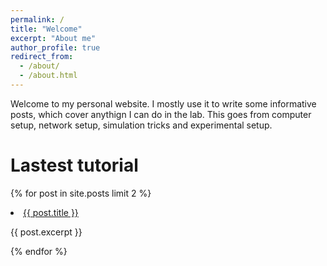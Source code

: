 ```yaml
---
permalink: /
title: "Welcome"
excerpt: "About me"
author_profile: true
redirect_from: 
  - /about/
  - /about.html
---
```



Welcome to my personal website. I mostly use it to write some informative posts, which cover anythign I can do in the lab. This goes from computer setup, network setup, simulation tricks and experimental setup. 



# Lastest tutorial 

{% for post in site.posts limit 2 %}
  <li>
      <a href="{{ post.url }}">{{ post.title }}</a>
      <p>{{ post.excerpt }}</p>
  </li>
{% endfor %}
